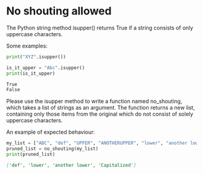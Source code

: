 
# No shouting allowed

The Python string method isupper() returns True if a string consists of only uppercase characters.

Some examples:

```python
print("XYZ".isupper())

is_it_upper = "Abc".isupper()
print(is_it_upper)
```

```markdown
True
False
```

Please use the isupper method to write a function named no_shouting, which takes a list of strings as an argument. The function returns a new list, containing only those items from the original which do not consist of solely uppercase characters.

An example of expected behaviour:

```python
my_list = ["ABC", "def", "UPPER", "ANOTHERUPPER", "lower", "another lower", "Capitalized"]
pruned_list = no_shouting(my_list)
print(pruned_list)
```

```markdown
['def', 'lower', 'another lower', 'Capitalized']
```
